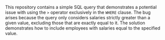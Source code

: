 This repository contains a simple SQL query that demonstrates a potential issue with using the `>` operator exclusively in the `WHERE` clause.  The bug arises because the query only considers salaries strictly greater than a given value, excluding those that are exactly equal to it.  The solution demonstrates how to include employees with salaries equal to the specified value.